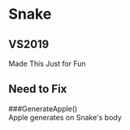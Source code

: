 # Snake

## VS2019

Made This Just for Fun

## Need to Fix
###GenerateApple()  
Apple generates on Snake's body
